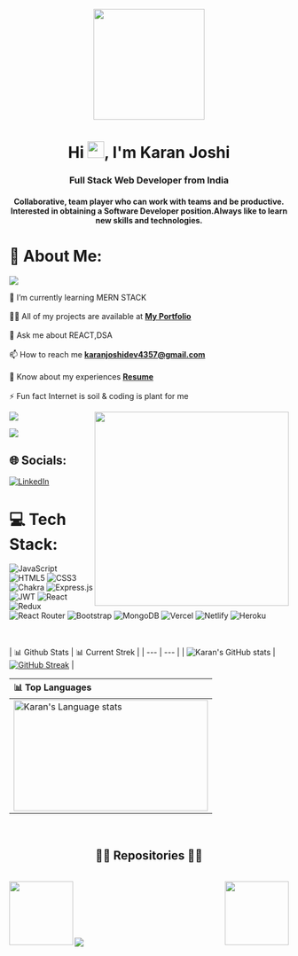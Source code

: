 <!--Hello -->

<p align="center">
  <img src="https://github.com/thompsonemerson/thompsonemerson/raw/master/cover-thompson.png" height="200"/>
</p>

<h1 align="center">Hi <img src="https://raw.githubusercontent.com/MartinHeinz/MartinHeinz/master/wave.gif" width="30px">, I'm Karan Joshi</h1>

<h3 align="center">Full Stack Web Developer from India</h3>
<h4 align="center">Collaborative, team player who can work with teams and be productive. Interested in obtaining a Software Developer position.Always like to learn new skills and technologies.</h4>


# 💫 About Me:

<img src="https://raw.githubusercontent.com/andreasbm/readme/master/assets/lines/colored.png">

🌱 I’m currently learning MERN STACK<br><br>👨‍💻 All of my projects are available at **[My Portfolio](https://karanjoshi4357.github.io/)**<br><br>💬 Ask me about REACT,DSA<br><br>📫 How to reach me **karanjoshidev4357@gmail.com** <br><br> 📄 Know about my experiences **[Resume](https://drive.google.com/file/d/1ipTCVzBC3WnNaU2KCjHihNOm3LPFIvqa/view?usp=share_link)**<br><br>⚡ Fun fact Internet is soil & coding is plant for me

<img src="https://raw.githubusercontent.com/andreasbm/readme/master/assets/lines/colored.png"> 

<img align="right" src="https://media2.giphy.com/media/qgQUggAC3Pfv687qPC/giphy.gif" width="350px" />



[![](https://visitcount.itsvg.in/api?id=KaranJoshi4357&icon=0&color=0)](https://visitcount.itsvg.in)
## 🌐 Socials:
[![LinkedIn](https://img.shields.io/badge/LinkedIn-%230077B5.svg?logo=linkedin&logoColor=white)](https://linkedin.com/in/karan-joshi-341b57231) 

# 💻 Tech Stack:
![JavaScript](https://img.shields.io/badge/javascript-%23323330.svg?style=for-the-badge&logo=javascript&logoColor=%23F7DF1E) ![HTML5](https://img.shields.io/badge/html5-%23E34F26.svg?style=for-the-badge&logo=html5&logoColor=white) ![CSS3](https://img.shields.io/badge/css3-%231572B6.svg?style=for-the-badge&logo=css3&logoColor=white) ![Chakra](https://img.shields.io/badge/chakra-%234ED1C5.svg?style=for-the-badge&logo=chakraui&logoColor=white) ![Express.js](https://img.shields.io/badge/express.js-%23404d59.svg?style=for-the-badge&logo=express&logoColor=%2361DAFB) ![JWT](https://img.shields.io/badge/JWT-black?style=for-the-badge&logo=JSON%20web%20tokens) ![React](https://img.shields.io/badge/react-%2320232a.svg?style=for-the-badge&logo=react&logoColor=%2361DAFB) ![Redux](https://img.shields.io/badge/redux-%23593d88.svg?style=for-the-badge&logo=redux&logoColor=white) ![React Router](https://img.shields.io/badge/React_Router-CA4245?style=for-the-badge&logo=react-router&logoColor=white) ![Bootstrap](https://img.shields.io/badge/bootstrap-%23563D7C.svg?style=for-the-badge&logo=bootstrap&logoColor=white) ![MongoDB](https://img.shields.io/badge/MongoDB-%234ea94b.svg?style=for-the-badge&logo=mongodb&logoColor=white) ![Vercel](https://img.shields.io/badge/vercel-%23000000.svg?style=for-the-badge&logo=vercel&logoColor=white) ![Netlify](https://img.shields.io/badge/netlify-%23000000.svg?style=for-the-badge&logo=netlify&logoColor=#00C7B7) ![Heroku](https://img.shields.io/badge/heroku-%23430098.svg?style=for-the-badge&logo=heroku&logoColor=white)


<br/><br/>
| 📊 Github Stats | 📊 Current Strek  |
| --- | --- |
| ![Karan's GitHub stats](https://github-readme-stats.vercel.app/api?username=karanjoshi4357&show_icons=true&theme=dark&title_color=FDA117&text_color=F2E9DB) | [![GitHub Streak](https://github-readme-streak-stats.herokuapp.com?user=karanjoshi4357&theme=dark)](https://git.io/streak-stats) |


<!--- New --->
| 📊 Top Languages 
| :--- 
| <img height=200 width=350 src="https://github-readme-stats-git-master-rstaa-rickstaa.vercel.app/api/top-langs/?username=karanjoshi4357&layout=demo&langs_count=10&hide_border=true&role=OWNER,COLLABORATOR&theme=dark&text_color=F2E9DB" alt="Karan's Language stats" /> |

<br/>

<h2 align="center">👨‍💻 Repositories 👨‍💻</h2>
<br>
<div width="100%" align="center">
  <a align="right" href="https://github.com/KaranJoshi4357/gold-tub-6222" title="Hub Spot"><img align="left" height="115" src="https://github-readme-stats.vercel.app/api/pin/?username=KaranJoshi4357&repo=gold-tub-6222&theme=react&border_color=61dafb&border_radius=10"></a>
  <a align="left" href="https://github.com/KaranJoshi4357/SSENSE-Clone" title="SSENSE Clone"><img align="right" height="115" src="https://github-readme-stats.vercel.app/api/pin/?username=KaranJoshi4357&repo=SSENSE-Clone&theme=react&border_color=61dafb&border_radius=10"></a>
 <br><br><br><br><br><br>
  <!--- <a align="right" href="https://github.com/Raj-Mandloii/Chat-App" title="Booking.com"><img align="center" height="115" src="https://github-readme-stats.vercel.app/api/pin/?username=Raj-Mandloii&repo=Chat-App&theme=react&border_color=61dafb&border_radius=10"></a> -->
</div>


<img  src="https://raw.githubusercontent.com/Trilokia/Trilokia/379277808c61ef204768a61bbc5d25bc7798ccf1/bottom_header.svg" />
